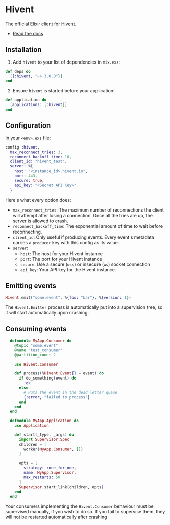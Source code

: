 # Hivent

The official Elixir client for [Hivent](https://hivent.io).

* [Read the docs](https://hexdocs.pm/hivent/api-reference.html)

## Installation

  1. Add `hivent` to your list of dependencies in `mix.exs`:

  ```elixir
  def deps do
    [{:hivent, "~> 3.0.0"}]
  end
  ```

  2. Ensure `hivent` is started before your application:

  ```elixir
  def application do
    [applications: [:hivent]]
  end
  ```

## Configuration

In your `<env>.exs` file:

```elixir
config :hivent,
  max_reconnect_tries: 3,
  reconnect_backoff_time: 10,
  client_id: "hivent_test",
  server: %{
    host: "<instance_id>.hivent.io",
    port: 443,
    secure: true,
    api_key: "<Secret API Key>"
  }
```

Here's what every option does:
* `max_reconnect_tries`: The maximum number of reconnections the client will attempt after losing a connection. Once all the tries are up, the server is allowed to crash.
* `reconnect_backoff_time`: The exponential amount of time to wait before reconnecting.
* `client_id`: Only useful if producing events. Every event's metadata carries a `producer` key with this config as its value.
* `server`:
  * `host`: The host for your Hivent instance
  * `port`: The port for your Hivent instance
  * `secure`: Use a secure (`wss`) or insecure (`ws`) socket connection
  * `api_key`: Your API key for the Hivent instance.

## Emitting events
```elixir
Hivent.emit("some:event", %{foo: "bar"}, %{version: 1})
```

The `Hivent.Emitter` process is automatically put into a supervision tree, so it will start automatically upon crashing.

## Consuming events
```elixir
  defmodule MyApp.Consumer do
    @topic "some:event"
    @name "test_consumer"
    @partition_count 2

    use Hivent.Consumer

    def process(%Hivent.Event{} = event) do
      if do_something(event) do
        :ok
      else
        # Puts the event in the dead letter queue
        {:error, "failed to process"}
      end
    end
  end

  defmodule MyApp.Application do
    use Application

    def start(_type, _args) do
      import Supervisor.Spec
      children = [
        worker(MyApp.Consumer, [])
      ]

      opts = [
        strategy: :one_for_one,
        name: MyApp.Supervisor,
        max_restarts: 50
      ]
      Supervisor.start_link(children, opts)
    end
  end
```

Your consumers implementing the `Hivent.Consumer` behaviour must be supervised manually, if you wish to do so. If you fail
to supervise them, they will not be restarted automatically after crashing
